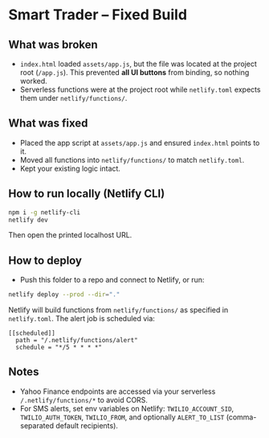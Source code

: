 
# Smart Trader – Fixed Build

## What was broken
- `index.html` loaded `assets/app.js`, but the file was located at the project root (`/app.js`). This prevented **all UI buttons** from binding, so nothing worked.
- Serverless functions were at the project root while `netlify.toml` expects them under `netlify/functions/`.

## What was fixed
- Placed the app script at `assets/app.js` and ensured `index.html` points to it.
- Moved all functions into `netlify/functions/` to match `netlify.toml`.
- Kept your existing logic intact.

## How to run locally (Netlify CLI)
```bash
npm i -g netlify-cli
netlify dev
```
Then open the printed localhost URL.

## How to deploy
- Push this folder to a repo and connect to Netlify, or run:
```bash
netlify deploy --prod --dir="."
```
Netlify will build functions from `netlify/functions/` as specified in `netlify.toml`.
The alert job is scheduled via:
```
[[scheduled]]
  path = "/.netlify/functions/alert"
  schedule = "*/5 * * * *"
```

## Notes
- Yahoo Finance endpoints are accessed via your serverless `/.netlify/functions/*` to avoid CORS.
- For SMS alerts, set env variables on Netlify: `TWILIO_ACCOUNT_SID`, `TWILIO_AUTH_TOKEN`, `TWILIO_FROM`, and optionally `ALERT_TO_LIST` (comma-separated default recipients).
